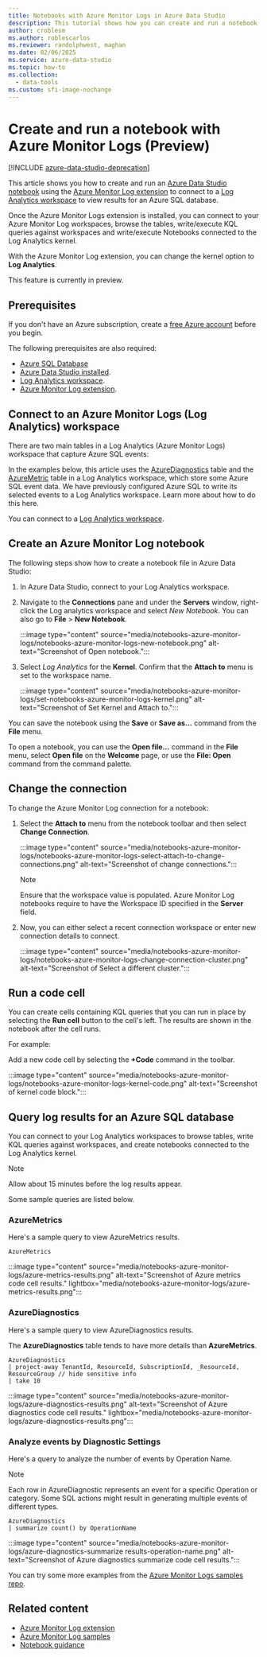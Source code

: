 ```yaml
---
title: Notebooks with Azure Monitor Logs in Azure Data Studio
description: This tutorial shows how you can create and run a notebook with Azure Monitor Logs.
author: croblesm
ms.author: roblescarlos
ms.reviewer: randolphwest, maghan
ms.date: 02/06/2025
ms.service: azure-data-studio
ms.topic: how-to
ms.collection:
  - data-tools
ms.custom: sfi-image-nochange
---
```


# Create and run a notebook with Azure Monitor Logs (Preview)

[!INCLUDE [azure-data-studio-deprecation](../includes/azure-data-studio-deprecation.md)]

This article shows you how to create and run an [Azure Data Studio notebook](./notebooks-guidance.md) using the [Azure Monitor Log extension](../extensions/azure-monitor-logs-extension.md) to connect to a [Log Analytics workspace](/azure/azure-monitor/logs/log-analytics-overview) to view results for an Azure SQL database.

Once the Azure Monitor Logs extension is installed, you can connect to your Azure Monitor Log workspaces, browse the tables, write/execute KQL queries against workspaces and write/execute Notebooks connected to the Log Analytics kernel.

With the Azure Monitor Log extension, you can change the kernel option to **Log Analytics**.

This feature is currently in preview.

## Prerequisites

If you don't have an Azure subscription, create a [free Azure account](https://azure.microsoft.com/pricing/purchase-options/azure-account?cid=msft_learn) before you begin.

The following prerequisites are also required:

- [Azure SQL Database](/azure/azure-sql/database/single-database-create-quickstart?tabs=azure-portal)
- [Azure Data Studio installed](../download-azure-data-studio.md).
- [Log Analytics workspace](/azure/azure-monitor/logs/data-platform-logs#log-analytics-workspaces).
- [Azure Monitor Log extension](../extensions/azure-monitor-logs-extension.md).

## Connect to an Azure Monitor Logs (Log Analytics) workspace

There are two main tables in a Log Analytics (Azure Monitor Logs) workspace that capture Azure SQL events:

In the examples below, this article uses the [AzureDiagnostics](/azure/azure-monitor/reference/tables/azurediagnostics#azure-diagnostics-mode) table and the [AzureMetric](/azure/azure-monitor/reference/tables/azuremetrics#resource-types) table in a Log Analytics workspace, which store some Azure SQL event data. We have previously configured Azure SQL to write its selected events to a Log Analytics workspace. Learn more about how to do this here.

You can connect to a [Log Analytics workspace](/azure/azure-monitor/logs/data-platform-logs#log-analytics-workspaces).

## Create an Azure Monitor Log notebook

The following steps show how to create a notebook file in Azure Data Studio:

1. In Azure Data Studio, connect to your Log Analytics workspace.

1. Navigate to the **Connections** pane and under the **Servers** window, right-click the Log analytics workspace and select *New Notebook*. You can also go to **File** > **New Notebook**.

    :::image type="content" source="media/notebooks-azure-monitor-logs/notebooks-azure-monitor-logs-new-notebook.png" alt-text="Screenshot of Open notebook.":::

1. Select *Log Analytics* for the **Kernel**. Confirm that the **Attach to** menu is set to the workspace name.

    :::image type="content" source="media/notebooks-azure-monitor-logs/set-notebooks-azure-monitor-logs-kernel.png" alt-text="Screenshot of Set Kernel and Attach to.":::

You can save the notebook using the **Save** or **Save as...** command from the **File** menu.

To open a notebook, you can use the **Open file...** command in the **File** menu, select **Open file** on the **Welcome** page, or use the **File: Open** command from the command palette.

## Change the connection

To change the Azure Monitor Log connection for a notebook:

1. Select the **Attach to** menu from the notebook toolbar and then select **Change Connection**.

   :::image type="content" source="media/notebooks-azure-monitor-logs/notebooks-azure-monitor-logs-select-attach-to-change-connections.png" alt-text="Screenshot of change connections.":::

   > [!NOTE]  
   > Ensure that the workspace value is populated. Azure Monitor Log notebooks require to have the Workspace ID specified in the **Server** field.

1. Now, you can either select a recent connection workspace or enter new connection details to connect.

   :::image type="content" source="media/notebooks-azure-monitor-logs/notebooks-azure-monitor-logs-change-connection-cluster.png" alt-text="Screenshot of Select a different cluster.":::

## Run a code cell

You can create cells containing KQL queries that you can run in place by selecting the **Run cell** button to the cell's left. The results are shown in the notebook after the cell runs.

For example:

Add a new code cell by selecting the **+Code** command in the toolbar.

   :::image type="content" source="media/notebooks-azure-monitor-logs/notebooks-azure-monitor-logs-kernel-code.png" alt-text="Screenshot of kernel code block.":::

## Query log results for an Azure SQL database

You can connect to your Log Analytics workspaces to browse tables, write KQL queries against workspaces, and create notebooks connected to the Log Analytics kernel.

> [!NOTE]  
> Allow about 15 minutes before the log results appear.

Some sample queries are listed below.

### AzureMetrics

Here's a sample query to view AzureMetrics results.

```kusto
AzureMetrics
```

   :::image type="content" source="media/notebooks-azure-monitor-logs/azure-metrics-results.png" alt-text="Screenshot of Azure metrics code cell results." lightbox="media/notebooks-azure-monitor-logs/azure-metrics-results.png":::

### AzureDiagnostics

Here's a sample query to view AzureDiagnostics results.

The **AzureDiagnostics** table tends to have more details than **AzureMetrics**.

```kusto
AzureDiagnostics
| project-away TenantId, ResourceId, SubscriptionId, _ResourceId, ResourceGroup // hide sensitive info
| take 10
```

   :::image type="content" source="media/notebooks-azure-monitor-logs/azure-diagnostics-results.png" alt-text="Screenshot of Azure diagnostics code cell results." lightbox="media/notebooks-azure-monitor-logs/azure-diagnostics-results.png":::

### Analyze events by Diagnostic Settings

Here's a query to analyze the number of events by Operation Name.

> [!NOTE]  
> Each row in AzureDiagnostic represents an event for a specific Operation or category. Some SQL actions might result in generating multiple events of different types.

```kusto
AzureDiagnostics
| summarize count() by OperationName
```

   :::image type="content" source="media/notebooks-azure-monitor-logs/azure-diagnostics-summarize results-operation-name.png" alt-text="Screenshot of Azure diagnostics summarize code cell results.":::

You can try some more examples from the [Azure Monitor Logs samples repo](https://github.com/MsSQLGirl/jubilant-data-wizards/blob/main/Simple%20Demo/KQL%20Notebooks/AzureMonitorLogsSample.ipynb).

## Related content

- [Azure Monitor Log extension](../extensions/azure-monitor-logs-extension.md)
- [Azure Monitor Log samples](https://github.com/MsSQLGirl/jubilant-data-wizards/blob/main/Simple%20Demo/KQL%20Notebooks/AzureMonitorLogsSample.ipynb)
- [Notebook guidance](notebooks-guidance.md)
